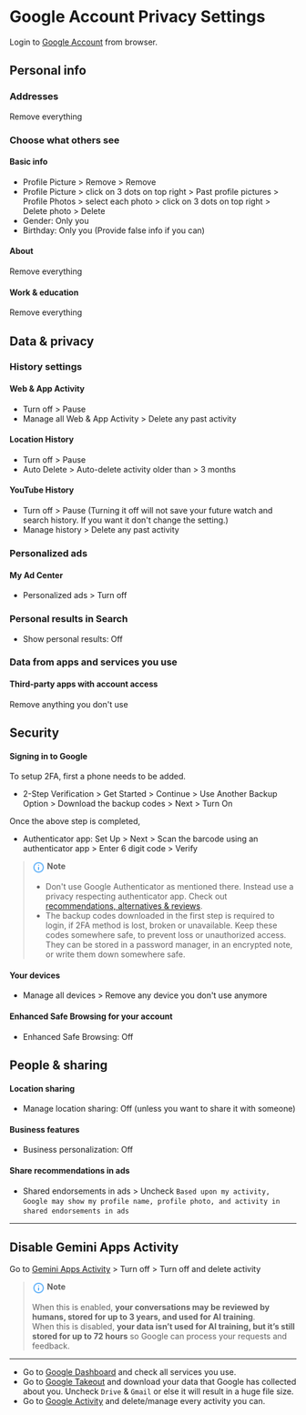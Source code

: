 # Google Account Privacy Settings

Login to [Google Account](https://myaccount.google.com) from browser.



## Personal info

### Addresses
Remove everything

### Choose what others see

#### Basic info
- Profile Picture > Remove > Remove
- Profile Picture > click on 3 dots on top right > Past profile pictures > Profile Photos > select each photo > click on 3 dots on top right > Delete photo > Delete
- Gender: Only you
- Birthday: Only you (Provide false info if you can)

#### About
Remove everything

#### Work & education
Remove everything



## Data & privacy

### History settings

#### Web & App Activity
- Turn off > Pause
- Manage all Web & App Activity > Delete any past activity

#### Location History
- Turn off > Pause
- Auto Delete > Auto-delete activity older than > 3 months

#### YouTube History
- Turn off > Pause (Turning it off will not save your future watch and search history. If you want it don't change the setting.)
- Manage history > Delete any past activity


### Personalized ads

#### My Ad Center
- Personalized ads > Turn off


### Personal results in Search
- Show personal results: Off


### Data from apps and services you use

#### Third-party apps with account access
Remove anything you don't use



## Security

#### Signing in to Google
To setup 2FA, first a phone needs to be added.
- 2-Step Verification > Get Started > Continue > Use Another Backup Option > Download the backup codes > Next > Turn On

Once the above step is completed, 
- Authenticator app: Set Up > Next > Scan the barcode using an authenticator app > Enter 6 digit code > Verify

> <img src="../icons/ic_note.svg" width="22" align="top"> **Note**
>
> - Don't use Google Authenticator as mentioned there. Instead use a privacy respecting authenticator app. Check out [recommendations, alternatives & reviews](https://github.com/StellarSand/privacy-settings#recommendations-alternatives--reviews).
> - The backup codes downloaded in the first step is required to login, if 2FA method is lost, broken or unavailable. Keep these codes somewhere safe, to prevent loss or unauthorized access. They can be stored in a password manager, in an encrypted note, or write them down somewhere safe.

#### Your devices
- Manage all devices > Remove any device you don't use anymore

#### Enhanced Safe Browsing for your account
- Enhanced Safe Browsing: Off



## People & sharing

#### Location sharing
- Manage location sharing: Off (unless you want to share it with someone)

#### Business features
- Business personalization: Off

#### Share recommendations in ads
- Shared endorsements in ads > Uncheck `Based upon my activity, Google may show my profile name, profile photo, and activity in shared endorsements in ads`


---


## Disable Gemini Apps Activity
 Go to [Gemini Apps Activity](https://myactivity.google.com/product/gemini) > Turn off > Turn off and delete activity

> <img src="../icons/ic_note.svg" width="22" align="top"> **Note**
> 
> When this is enabled, **your conversations may be reviewed by humans, stored for up to 3 years, and used for AI training**. <br> When this is disabled, **your data isn’t used for AI training, but it’s still stored for up to 72 hours** so Google can process your requests and feedback.


---


- Go to [Google Dashboard](https://myaccount.google.com/dashboard) and check all services you use.
- Go to [Google Takeout](https://takeout.google.com/?continue=https://myaccount.google.com/dashboard) and download your data that Google has collected about you. Uncheck `Drive` & `Gmail` or else it will result in a huge file size.
- Go to [Google Activity](https://myactivity.google.com/more-activity?continue=https%3A%2F%2Fmyactivity.google.com%2Fmyactivity) and delete/manage every activity you can.
